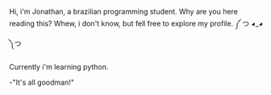 Hi, i'm Jonathan, a brazilian programming student. 
Why are you here reading this? Whew, i don't know, but fell free to explore my profile. ༼ つ ◕_◕ ༽つ

Currently i'm learning python.
































-"It's all goodman!"
